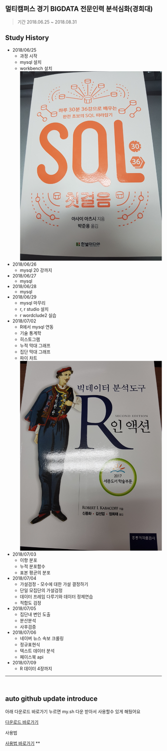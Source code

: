 ## 멀티캠퍼스 경기 BIGDATA 전문인력 분석심화(경희대)

> 기간 2018.06.25 ~ 2018.08.31

## Study History
* 2018/06/25
    * 과정 시작
    * mysql 설치
    * workbench 설치
![](images/SQL_첫걸음.jpg)
* 2018/06/26
    * mysql 20 강까지
* 2018/06/27
    * mysql
* 2018/06/28
    * mysql
* 2018/06/29
    * mysql 마무리
    * r, r studio 설치
    * r wordclude2 실습
* 2018/07/02
    * R에서 mysql 연동
    * 기술 통계학
    * 히스토그램
    * 누적 막대 그래프
    * 집단 막대 그래프
    * 파이 차트
![](images/R인_액션.jpg)        
* 2018/07/03
    * 이항 분포
    * 누적 분포함수
    * 표본 평균의 분포
* 2018/07/04
    * 가설검정 - 모수에 대한 가설 결정하기
    * 단일 모집단의 가설검정
    * 데이터 프레임 다루기와 데이터 정제연습
    * 적합도 검정
* 2018/07/05
    * 집단내 변인 도출
    * 분산분석
    * 사후검증
* 2018/07/06
    * 네이버 뉴스 속보 크롤링
    * 정규표현식
    * 텍스트 데이터 분석
    * 페이스북 api
* 2018/07/09
    * R 데이터 4장까지
<hr/>


<br>

<!-- ![](images/우수상.JPG) -->
## auto github update introduce

아래 다운로드 바로가기 누르면 my.sh 다운 받아서 사용할수 있게 해뒀어요

[다운로드 바로가기](https://github.com/mgh3326/auto_git_update/releases)


사용법

[사용법 바로가기](https://github.com/mgh3326/auto_git_update/blob/master/README.md)
**